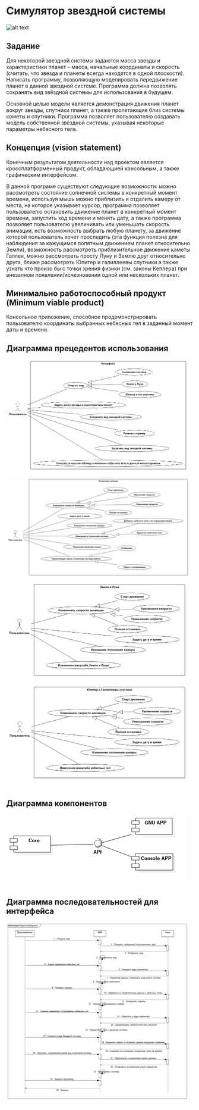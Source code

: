 # Симулятор звездной системы
![alt text](http://www.gamma72.ru/artcatalog/foto/m/b/32.jpg)

## Задание

Для некоторой звездной системы задаются масса звезды и характеристики планет – масса, начальные координаты и скорость (считать, что звезда и планеты всегда находятся в одной плоскости). Написать программу, позволяющую моделировать передвижение планет в данной звездной системе. Программа должна позволять сохранять вид звёздной системы для использования в будущем.

Основной целью модели является демонстрация движения планет вокруг звезды, спутники планет, а также пролетающие близ системы кометы и спутники. Программа позволяет пользователю создавать модель собственной звездной системы, указывая некоторые параметры небесного тела.

## Концепция (vision statement)

Конечным результатом деятельности над проектом является кроссплатформенный продукт, обладающией консольным, а также графическим интерфейсом.

В данной програме существуют следующие возможности: можно рассмотреть состояние солнечной системы в конкретный момент времени, используя мышь можно приблизить и отдалить камеру от места, на которое указывает курсор, программа позволяет пользователю остановить движение планет в конкретный момент времени, запустить ход времени и менять дату, а также программа позволяет пользователю увеличивать или уменьшать скорость анимации, есть возможность выбрать любую планету, за движение которой пользователь хочет проследить (эта функция полезна для наблюдения за кажущимся попятным движением планет относительно Земли), возможность рассмотреть приблизительное движение каметы Галлея, можно рассмотреть просту Луну и Землю друг относительно друга, ближе рассмотреть Юпитер и галиллеевы спутники а также узнать что произо бы с точки зрения физики (см. законы Кеплера) при внезапном появлении/исчезновении одной или нескольких планет.

## Минимально работоспособный продукт (Minimum viable product)

Консольное приложение, способное продемонстрировать пользователю координаты выбранных небесных тел в заданный момент даты и времени.

## Диаграмма прецедентов использования
![alt text](https://github.com/AleksandraOrova/SolarSystem/blob/master/report/Diagrams/UseCaseDiagram1.jpg)
![alt text](https://github.com/AleksandraOrova/SolarSystem/blob/master/report/Diagrams/UseCaseDiagram2.jpg)
![alt text](https://github.com/AleksandraOrova/SolarSystem/blob/master/report/Diagrams/UseCaseDiagram3.jpg)
![alt text](https://github.com/AleksandraOrova/SolarSystem/blob/master/report/Diagrams/UseCaseDiagram4.jpg)

## Диаграмма компонентов
![alt text](https://github.com/AleksandraOrova/SolarSystem/blob/master/report/Diagrams/ComponentDiagram1.jpg)

## Диаграмма последовательностей для интерфейса
![alt text](https://github.com/AleksandraOrova/SolarSystem/blob/master/report/Diagrams/SequenceDiagram1.jpg)

